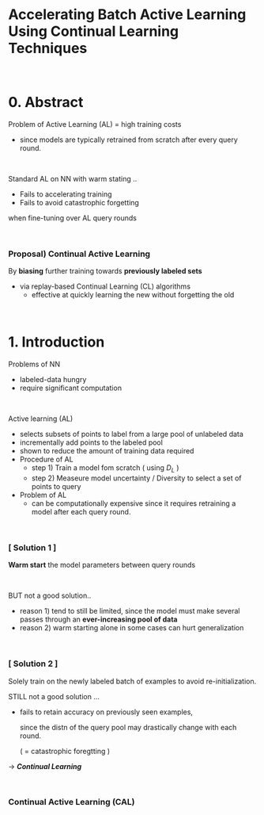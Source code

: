 # Accelerating Batch Active Learning Using Continual Learning Techniques

<br>

# 0. Abstract

Problem of Active Learning (AL) = high training costs

- since models are typically retrained from scratch after every query round. 

<br>

Standard AL on NN with warm stating ..

- Fails to accelerating training
- Fails to avoid catastrophic forgetting

when fine-tuning over AL query rounds

<br>

### Proposal) Continual Active Learning

By **biasing** further training towards **previously labeled sets**

- via replay-based Continual Learning (CL) algorithms
  - effective at quickly learning the new without forgetting the old

<br>

# 1. Introduction

Problems of NN

- labeled-data hungry
- require significant computation

<br>

Active learning (AL) 

- selects subsets of points to label from a large pool of unlabeled data
- incrementally add points to the labeled pool
- shown to reduce the amount of training data required
- Procedure of AL
  - step 1)  Train a model fom scratch ( using $D_L$ )
  - step 2) Measeure model uncertainty / Diversity to select a set of points to query
- Problem of AL
  - can be computationally expensive since it requires retraining a model after each query round.

<br>

### [ Solution 1 ]

**Warm start** the model parameters between query rounds

<br>

BUT not a good solution..

- reason 1) tend to still be limited, since the model must make several passes through an **ever-increasing pool of data**
- reason 2) warm starting alone in some cases can hurt generalization

<br>

### [ Solution 2 ]

Solely train on the newly labeled batch of examples to avoid re-initialization. 

STILL not a good solution ...

- fails to retain accuracy on previously seen examples,

  since the distn of the query pool may drastically change with each round.

  ( = catastrophic foregtting )

$\rightarrow$ ***Continual Learning***

<br>

### Continual Active Learning (CAL)

